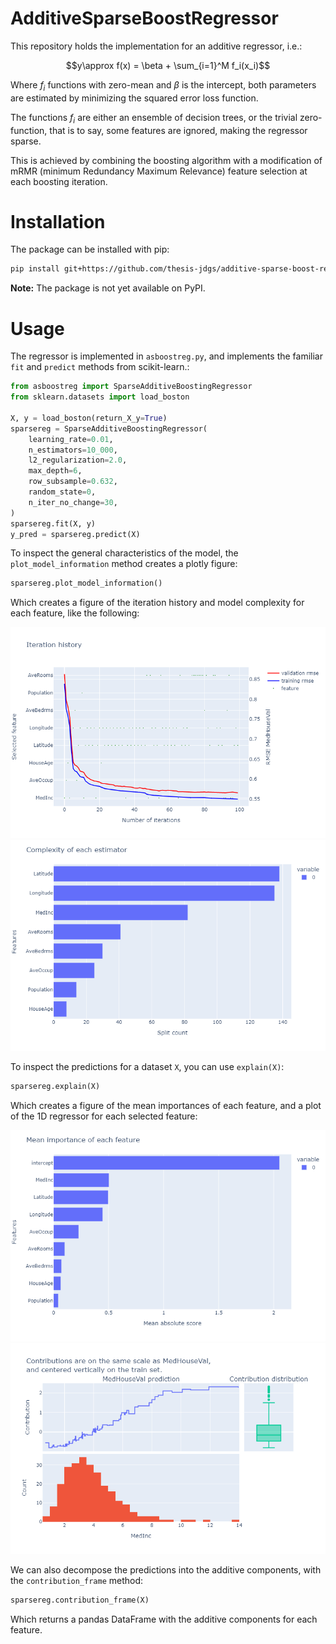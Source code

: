 # AdditiveSparseBoostRegressor

This repository holds the implementation for an additive regressor, i.e.:

```math
y\approx f(x) = \beta + \sum_{i=1}^M f_i(x_i)
```

Where $f_i$ functions with zero-mean and $\beta$ is the intercept,
both parameters are estimated by minimizing the squared error loss function.

The functions $f_i$ are either an ensemble of decision trees,
or the trivial zero-function, that is to say,
some features are ignored, making the regressor sparse.

This is achieved by combining the boosting algorithm with a
modification of mRMR (minimum Redundancy Maximum Relevance) feature selection at
each boosting iteration.

# Installation

The package can be installed with pip:

```bash
pip install git+https://github.com/thesis-jdgs/additive-sparse-boost-regression.git
```

**Note:** The package is not yet available on PyPI.

# Usage

The regressor is implemented in `asboostreg.py`,
and implements the familiar `fit` and `predict` methods from scikit-learn.:

```python
from asboostreg import SparseAdditiveBoostingRegressor
from sklearn.datasets import load_boston

X, y = load_boston(return_X_y=True)
sparsereg = SparseAdditiveBoostingRegressor(
    learning_rate=0.01,
    n_estimators=10_000,
    l2_regularization=2.0,
    max_depth=6,
    row_subsample=0.632,
    random_state=0,
    n_iter_no_change=30,
)
sparsereg.fit(X, y)
y_pred = sparsereg.predict(X)
```

To inspect the general characteristics of the model,
the `plot_model_information` method creates a plotly figure:

```python
sparsereg.plot_model_information()
```
Which creates a figure of the iteration history and model complexity for each feature,
like the following:

![Iteration history](images/iteration_history.png)
![Complexity](images/complexity.png)

To inspect the predictions for a dataset `X`, you can use `explain(X)`:

```python
sparsereg.explain(X)
```
Which creates a figure of the mean importances of each feature,
and a plot of the 1D regressor for each selected feature:

![Mean Importances](images/mean_importance.png)
![1D Plot Example](images/1d_plot.png)

We can also decompose the predictions into the additive components,
with the `contribution_frame` method:

```python
sparsereg.contribution_frame(X)
```
Which returns a pandas DataFrame with the additive components for each feature.
